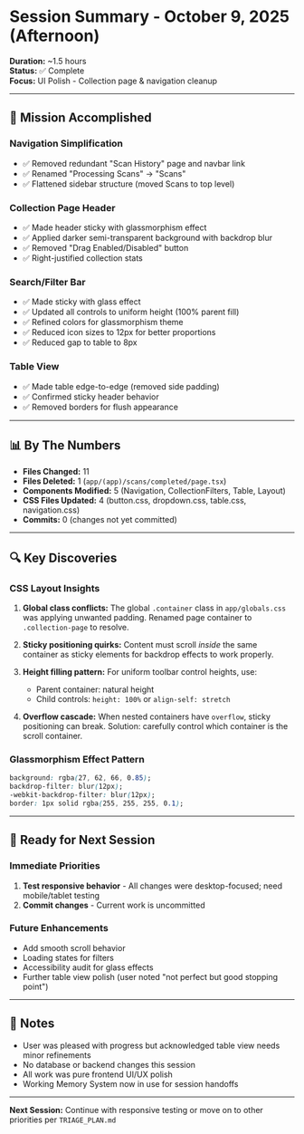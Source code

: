 # Session Summary - October 9, 2025 (Afternoon)

**Duration:** ~1.5 hours  
**Status:** ✅ Complete  
**Focus:** UI Polish - Collection page & navigation cleanup

---

## 🎯 Mission Accomplished

### Navigation Simplification
- ✅ Removed redundant "Scan History" page and navbar link
- ✅ Renamed "Processing Scans" → "Scans"
- ✅ Flattened sidebar structure (moved Scans to top level)

### Collection Page Header
- ✅ Made header sticky with glassmorphism effect
- ✅ Applied darker semi-transparent background with backdrop blur
- ✅ Removed "Drag Enabled/Disabled" button
- ✅ Right-justified collection stats

### Search/Filter Bar
- ✅ Made sticky with glass effect
- ✅ Updated all controls to uniform height (100% parent fill)
- ✅ Refined colors for glassmorphism theme
- ✅ Reduced icon sizes to 12px for better proportions
- ✅ Reduced gap to table to 8px

### Table View
- ✅ Made table edge-to-edge (removed side padding)
- ✅ Confirmed sticky header behavior
- ✅ Removed borders for flush appearance

---

## 📊 By The Numbers

- **Files Changed:** 11
- **Files Deleted:** 1 (`app/(app)/scans/completed/page.tsx`)
- **Components Modified:** 5 (Navigation, CollectionFilters, Table, Layout)
- **CSS Files Updated:** 4 (button.css, dropdown.css, table.css, navigation.css)
- **Commits:** 0 (changes not yet committed)

---

## 🔍 Key Discoveries

### CSS Layout Insights
1. **Global class conflicts:** The global `.container` class in `app/globals.css` was applying unwanted padding. Renamed page container to `.collection-page` to resolve.

2. **Sticky positioning quirks:** Content must scroll *inside* the same container as sticky elements for backdrop effects to work properly.

3. **Height filling pattern:** For uniform toolbar control heights, use:
   - Parent container: natural height
   - Child controls: `height: 100%` or `align-self: stretch`

4. **Overflow cascade:** When nested containers have `overflow`, sticky positioning can break. Solution: carefully control which container is the scroll container.

### Glassmorphism Effect Pattern
```css
background: rgba(27, 62, 66, 0.85);
backdrop-filter: blur(12px);
-webkit-backdrop-filter: blur(12px);
border: 1px solid rgba(255, 255, 255, 0.1);
```

---

## 🚀 Ready for Next Session

### Immediate Priorities
1. **Test responsive behavior** - All changes were desktop-focused; need mobile/tablet testing
2. **Commit changes** - Current work is uncommitted

### Future Enhancements
- Add smooth scroll behavior
- Loading states for filters
- Accessibility audit for glass effects
- Further table view polish (user noted "not perfect but good stopping point")

---

## 📝 Notes

- User was pleased with progress but acknowledged table view needs minor refinements
- No database or backend changes this session
- All work was pure frontend UI/UX polish
- Working Memory System now in use for session handoffs

---

**Next Session:** Continue with responsive testing or move on to other priorities per `TRIAGE_PLAN.md`


